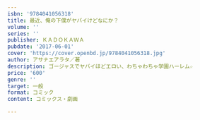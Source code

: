 ```yaml
---
isbn: '9784041056318'
title: 最近、俺の下僕がヤバイけどなにか？
volume: ''
series: ''
publisher: ＫＡＤＯＫＡＷＡ
pubdate: '2017-06-01'
cover: 'https://cover.openbd.jp/9784041056318.jpg'
author: アサナエアラタ／著
description: ゴージャスでヤバイほどエロい、わちゃわちゃ学園ハーレム☆
price: '600'
genre: ''
target: 一般
format: コミック
content: コミックス・劇画

---
```

